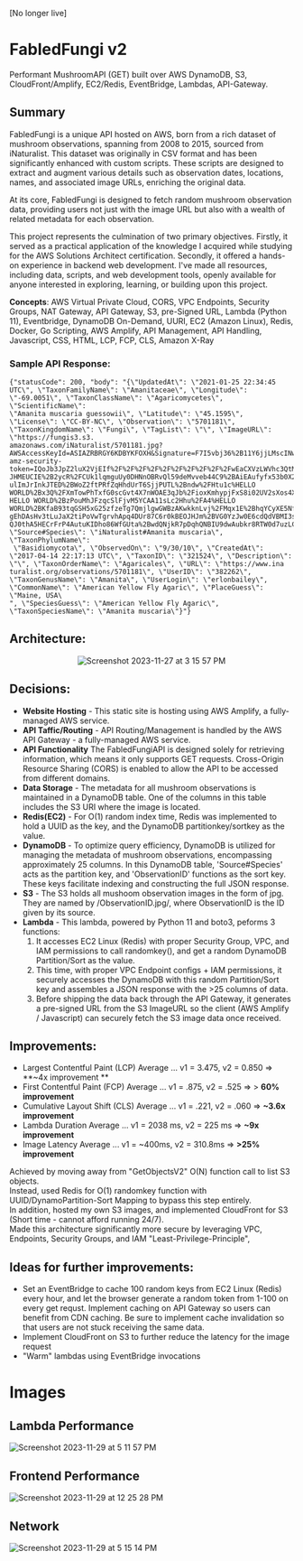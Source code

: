[No longer live]

# FabledFungi v2

Performant MushroomAPI (GET) built over AWS DynamoDB, S3, CloudFront/Amplify, EC2/Redis, EventBridge, Lambdas, API-Gateway.

## Summary

FabledFungi is a unique API hosted on AWS, born from a rich dataset of mushroom observations, spanning from 2008 to 2015, sourced from iNaturalist. This dataset was originally in CSV format and has been significantly enhanced with custom scripts. These scripts are designed to extract and augment various details such as observation dates, locations, names, and associated image URLs, enriching the original data.

At its core, FabledFungi is designed to fetch random mushroom observation data, providing users not just with the image URL but also with a wealth of related metadata for each observation.

This project represents the culmination of two primary objectives. Firstly, it served as a practical application of the knowledge I acquired while studying for the AWS Solutions Architect certification. Secondly, it offered a hands-on experience in backend web development. I've made all resources, including data, scripts, and web development tools, openly available for anyone interested in exploring, learning, or building upon this project.

**Concepts**: AWS Virtual Private Cloud, CORS, VPC Endpoints, Security Groups, NAT Gateway, API Gateway, S3, pre-Signed URL, Lambda (Python 11), Eventbridge, DynamoDB On-Demand, UURI, EC2 (Amazon Linux), Redis, Docker, Go Scripting, AWS Amplify, API Management, API Handling, Javascript, CSS, HTML, LCP, FCP, CLS, Amazon X-Ray
  
### Sample API Response:

  ```
  {"statusCode": 200, "body": "{\"UpdatedAt\": \"2021-01-25 22:34:45 UTC\", \"TaxonFamilyName\": \"Amanitaceae\", \"Longitude\": \"-69.0051\", \"TaxonClassName\": \"Agaricomycetes\", \"ScientificName\":
  \"Amanita muscaria guessowii\", \"Latitude\": \"45.1595\", \"License\": \"CC-BY-NC\", \"Observation\": \"5701181\", \"TaxonKingdomName\": \"Fungi\", \"TagList\": \"\", \"ImageURL\": \"https://fungis3.s3.
  amazonaws.com/iNaturalist/5701181.jpg?AWSAccessKeyId=ASIAZRBRGY6KDBYKFOXH&Signature=F7I5vbj36%2B11Y6jjLMscINwEzK0%3D&x-amz-security-token=IQoJb3JpZ2luX2VjEIf%2F%2F%2F%2F%2F%2F%2F%2F%2F%2FwEaCXVzLWVhc3QtMS
  JHMEUCIE%2B2ycR%2FCUk1lqmguUy0DHNnOBRvQl59deMvveb44C9%2BAiEAufyfx53b0X2WpW%2FqEZ%2FOAgiQRcEgG72B%2BVl56QzH4ZAq%2BwII3%2F%2F%2F%2F%2F%2F%2F%2F%2F%2F%2FARAAGgw2NTUwODU3MTczOTYiDGavTfvBevo14Rsx%2FSrPAqUNuNj
  ulImJrInkJTED%2BWoZ2ftPRfZqHhdUrT6SjjPUTL%2Bndw%2FHtu1c%HELLO WORLD%2Bx3Q%2FXmTowPhTxfG0scGvt4X7nWOAE3qJb%2FioxKmhypjFxS8i02UV2sXos4XyEAGE106743%2F1HV%2F9pFOjpL7fclyKyj
  HELLO WORLD%2BzPouMhJFzqcSlFjvM5YCAA11sLc2Hhu%2FA4%HELLO WORLD%2BKfaB93tqGSH5xG25zfzeTg7QmjlgwGWBzAKwkknLvj%2FMqx1E%2BhqYCyXE5NfncGABM5zHY
  gEhDAsHv3tLuJaX2tiPoVwTgrvhApq4DUr87C6r0kBEOJHJm%2BVG0YzJw0E6cdQdVBMI3snqsGOp4BQuLDCG4%2BTYGMlA9Pdi%2BQLzwFZtlvHIGEU5DAlQs4I6fNLiTwOrIQu5GT%2FTK9gWrlbMFmhn5VZZ%2Bj5fCRi4O%2Bbqqq2CsO%2BS7U4ShO9DZ8ZBZyDale
  QJ0thA5HECrFrP4AutuKIDho86WfGUta%2BwdQNjkR7pDqhQNBIU9dwAubkr8RTW0d7uzLCzAF17lb4GV1sV2FLXYCKIz6M%2BO1nF0%3D&Expires=1701299231\", \"Source#Species\": \"iNaturalist#Amanita muscaria\", \"TaxonPhylumName\":
   \"Basidiomycota\", \"ObservedOn\": \"9/30/10\", \"CreatedAt\": \"2017-04-14 22:17:13 UTC\", \"TaxonID\": \"321524\", \"Description\": \"\", \"TaxonOrderName\": \"Agaricales\", \"URL\": \"https://www.ina
  turalist.org/observations/5701181\", \"UserID\": \"382262\", \"TaxonGenusName\": \"Amanita\", \"UserLogin\": \"erlonbailey\", \"CommonName\": \"American Yellow Fly Agaric\", \"PlaceGuess\": \"Maine, USA\
  ", \"SpeciesGuess\": \"American Yellow Fly Agaric\", \"TaxonSpeciesName\": \"Amanita muscaria\"}"}
  ```

## Architecture:
<p align="center">
  <img src="https://github.com/oscarabreu/FabledFungi/assets/99779654/4f90dfe9-a17e-4870-bf4f-750833f031d9" alt="Screenshot 2023-11-27 at 3 15 57 PM">
</p>

## Decisions:
- **Website Hosting** - This static site is hosting using AWS Amplify, a fully-managed AWS service.
- **API Taffic/Routing** - API Routing/Management is handled by the AWS API Gateway - a fully-managed AWS service.
- **API Functionality** The FabledFungiAPI is designed solely for retrieving information, which means it only supports GET requests. Cross-Origin Resource Sharing (CORS) is enabled to allow the API to be accessed from different domains.
- **Data Storage** - The metadata for all mushroom observations is maintained in a DynamoDB table. One of the columns in this table includes the S3 URI where the image is located.
- **Redis(EC2)** - For O(1) random index time, Redis was implemented to hold a UUID as the key, and the DynamoDB partitionkey/sortkey as the value.
- **DynamoDB** - To optimize query efficiency, DynamoDB is utilized for managing the metadata of mushroom observations, encompassing approximately 25 columns. In this DynamoDB table, 'Source#Species' acts as the partition key, and 'ObservationID' functions as the sort key. These keys facilitate indexing and constructing the full JSON response.
- **S3** - The S3 holds all mushoom observation images in the form of jpg. They are named by /ObservationID.jpg/, where ObservationID is the ID given by its source. 
- **Lambda** - This lambda, powered by Python 11 and boto3, peforms 3 functions:
  1. It accesses EC2 Linux (Redis) with proper Security Group, VPC, and IAM permissions to call randomkey(), and get a random DynamoDB Partition/Sort as the value.
  2. This time, with proper VPC Endpoint configs + IAM permissions, it securely accesses the DynamoDB with this random Partition/Sort key and assembles a JSON response with the >25 columns of data.
  3. Before shipping the data back through the API Gateway, it generates a pre-signed URL from the S3 ImageURL so the client (AWS Amplify / Javascript) can securely fetch the S3 image data once received.

## Improvements: 
- Largest Contentful Paint (LCP) Average ... v1 = 3.475, v2 = 0.850 => **~4x improvement **
- First Contentful Paint (FCP) Average ... v1 = .875, v2 = .525 => > **60% improvement**
- Cumulative Layout Shift (CLS) Average ...  v1 = .221, v2 = .060 => **~3.6x improvement**
- Lambda Duration Average ... v1 = 2038 ms, v2 = 225 ms => **~9x improvement**
- Image Latency Average ... v1 = ~400ms, v2 = 310.8ms => **>25% improvement**

Achieved by moving away from "GetObjectsV2" O(N) function call to list S3 objects. <br>
Instead, used Redis for O(1) randomkey function with UUID/DynamoPartition-Sort Mapping to bypass this step entirely. <br>
In addition, hosted my own S3 images, and implemented CloudFront for S3 (Short time - cannot afford running 24/7).<br>
Made this architecture significantly more secure by leveraging VPC, Endpoints, Security Groups, and IAM "Least-Privilege-Principle", 

## Ideas for further improvements:
- Set an EventBridge to cache 100 random keys from EC2 Linux (Redis) every hour, and let the browser generate a random token from 1-100 on every get requst. Implement caching on API Gateway so users can benefit from CDN caching. Be sure to implement cache invalidation so that users are not stuck receiving the same data.
- Implement CloudFront on S3 to further reduce the latency for the image request
- "Warm" lambdas using EventBridge invocations

# Images

## Lambda Performance
![Screenshot 2023-11-29 at 5 11 57 PM](https://github.com/oscarabreu/FabledFungi/assets/99779654/1604bc34-81f2-4764-9b42-00463a3729a7)


## Frontend Performance
![Screenshot 2023-11-29 at 12 25 28 PM](https://github.com/oscarabreu/FabledFungi/assets/99779654/4f0972c6-536e-45ea-9b12-0bc84d4bb4a7)

## Network 
![Screenshot 2023-11-29 at 5 15 14 PM](https://github.com/oscarabreu/FabledFungi/assets/99779654/ba898a45-e4b8-454d-8e77-4e819be3099c)
